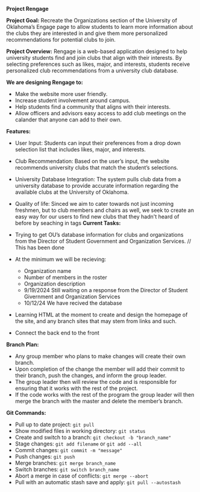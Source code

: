 **Project Rengage**

**Project Goal:** Recreate the Organizations section of the University of Oklahoma’s Engage page to allow students to learn more information about the clubs they are interested in and give them more personalized recommendations for potential clubs to join.

**Project Overview:** Rengage is a web-based application designed to help university students find and join clubs that align with their interests. By selecting preferences such as likes, major, and interests, students receive personalized club recommendations from a university club database.

**We are designing Rengage to:**

* Make the website more user friendly.  
* Increase student involvement around campus.  
* Help students find a community that aligns with their interests.
* Allow officers and advisors easy access to add club meetings on the calander that anyone can add to their own.

**Features:**

* User Input: Students can input their preferences from a drop down selection list that includes likes, major, and interests.  
* Club Recommendation: Based on the user’s input, the website recommends university clubs that match the student’s selections.  
* University Database Integration: The system pulls club data from a university database to provide accurate information regarding the available clubs at the University of Oklahoma.
* Quality of life: Sinced we aim to cater towards not just incoming freshmen, but to club members and chairs as well, we seek to create an easy way for our users to find new clubs that they hadn't heard of before by seaching in tags
**Current Tasks:**

* Trying to get OU’s database information for clubs and organizations from the Director of Student Government and Organization Services. // This has been done
* At the minimum we will be recieving:
  * Organization name  
  * Number of members in the roster  
  * Organization description
  * 9/19/2024 Still waiting on a response from the Director of Student Givernment and Organization Services
  * 10/12/24 We have recived the database
* Learning HTML at the moment to create and design the homepage of the site, and any branch sites that may stem from links and such.
* Connect the back end to the front 

**Branch Plan:**

* Any group member who plans to make changes will create their own branch.  
* Upon completion of the change the member will add their commit to their branch, push the changes, and inform the group leader.  
* The group leader then will review the code and is responsible for ensuring that it works with the rest of the project.  
* If the code works with the rest of the program the group leader will then merge the branch with the master and delete the member’s branch.

**Git Commands:**

* Pull up to date project: ```git pull```
* Show modified files in working directory: ```git status```
* Create and switch to a branch: ```git checkout -b "branch_name"```
* Stage changes: ```git add filename``` or ```git add --all```
* Commit changes: ```git commit -m "message"```
* Push changes: ```git push```
* Merge branches: ```git merge branch_name```
* Switch branches: ```git switch branch_name```
* Abort a merge in case of conflicts: ```git merge --abort```
* Pull with an automatic stash save and apply: `git pull --autostash`
